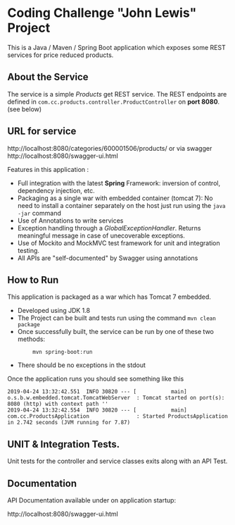# Coding Challenge "John Lewis" Project

This is a Java / Maven / Spring Boot application which exposes some REST services for price reduced products. 

## About the Service
The service is a simple *Products* get REST service.
The REST endpoints are defined in ```com.cc.products.controller.ProductController``` on **port 8080**. (see below)

## URL for service
http://localhost:8080/categories/600001506/products/
or via swagger
http://localhost:8080/swagger-ui.html

Features in this application : 
* Full integration with the latest **Spring** Framework: inversion of control, dependency injection, etc.
* Packaging as a single war with embedded container (tomcat 7): No need to install a container separately on the host just run using the ``java -jar`` command
* Use of Annotations to write services
* Exception handling through a *GlobalExceptionHandler*. Returns meaningful message in case of unecoverable exceptions.
* Use of Mockito and MockMVC test framework for unit and integration testing.
* All APIs are "self-documented" by Swagger using annotations 

## How to Run 

This application is packaged as a war which has Tomcat 7 embedded.

* Developed using JDK 1.8
* The Project can be built and tests run using the command ```mvn clean package```
* Once successfully built, the service can be run by one of these two methods:
```
        mvn spring-boot:run
```
* There should be no exceptions in the stdout

Once the application runs you should see something like this

```
2019-04-24 13:32:42.551  INFO 30820 --- [           main] o.s.b.w.embedded.tomcat.TomcatWebServer  : Tomcat started on port(s): 8080 (http) with context path ''
2019-04-24 13:32:42.554  INFO 30820 --- [           main] com.cc.ProductsApplication               : Started ProductsApplication in 2.742 seconds (JVM running for 7.87)
```

## UNIT & Integration Tests.

Unit tests for the controller and service classes exits along with an API Test.

## Documentation
API Documentation available under on application startup:

http://localhost:8080/swagger-ui.html
